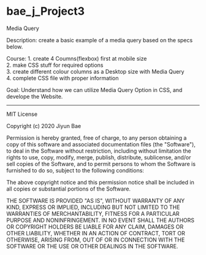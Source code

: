 # bae_j_Project3

Media Query

Description: create a basic example of a media query based on the specs below.

Course: 
        1. create 4 Coumns(flexbox) first at mobile size<br>
        2. make CSS stuff for required options<br>
        3. create different colour columns as a Desktop size with Media Query<br>
        4. complete CSS file with proper information

Goal: Understand how we can utilize Media Query Option in CSS, and develope the Website.

-------------------------------------------------------------------------------

MIT License

Copyright (c) 2020 Jiyun Bae

Permission is hereby granted, free of charge, to any person obtaining a copy
of this software and associated documentation files (the "Software"), to deal
in the Software without restriction, including without limitation the rights
to use, copy, modify, merge, publish, distribute, sublicense, and/or sell
copies of the Software, and to permit persons to whom the Software is
furnished to do so, subject to the following conditions:

The above copyright notice and this permission notice shall be included in all
copies or substantial portions of the Software.

THE SOFTWARE IS PROVIDED "AS IS", WITHOUT WARRANTY OF ANY KIND, EXPRESS OR
IMPLIED, INCLUDING BUT NOT LIMITED TO THE WARRANTIES OF MERCHANTABILITY,
FITNESS FOR A PARTICULAR PURPOSE AND NONINFRINGEMENT. IN NO EVENT SHALL THE
AUTHORS OR COPYRIGHT HOLDERS BE LIABLE FOR ANY CLAIM, DAMAGES OR OTHER
LIABILITY, WHETHER IN AN ACTION OF CONTRACT, TORT OR OTHERWISE, ARISING FROM,
OUT OF OR IN CONNECTION WITH THE SOFTWARE OR THE USE OR OTHER DEALINGS IN THE
SOFTWARE.